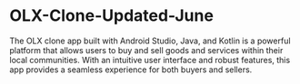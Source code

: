 # OLX-Clone-Updated-June
The OLX clone app built with Android Studio, Java, and Kotlin is a powerful platform that allows users to buy and sell goods and services within their local communities. With an intuitive user interface and robust features, this app provides a seamless experience for both buyers and sellers.
